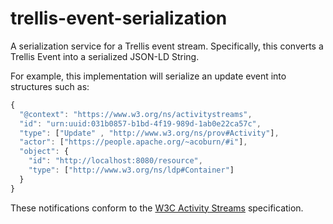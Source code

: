 # trellis-event-serialization

A serialization service for a Trellis event stream. Specifically, this converts a Trellis Event into
a serialized JSON-LD String.

For example, this implementation will serialize an update event into structures such as:

```javascript
{
  "@context": "https://www.w3.org/ns/activitystreams",
  "id": "urn:uuid:031b0857-b1bd-4f19-989d-1ab0e22ca57c",
  "type": ["Update" , "http://www.w3.org/ns/prov#Activity"],
  "actor": ["https://people.apache.org/~acoburn/#i"],
  "object": {
    "id": "http://localhost:8080/resource",
    "type": ["http://www.w3.org/ns/ldp#Container"]
  }
}
```

These notifications conform to the [W3C Activity Streams](https://www.w3.org/TR/activitystreams-core/) specification.

